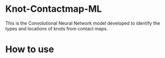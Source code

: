 # Knot-Contactmap-ML
This is the Convolutional Neural Network model developed to identify the types and locations of knots from contact maps.

# How to use

